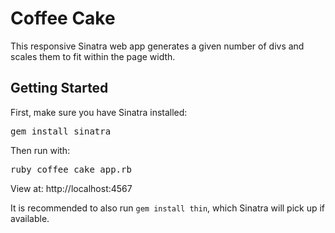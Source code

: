 # Coffee Cake
This responsive Sinatra web app generates a given number of divs and scales them to fit within the page width.

<h2>Getting Started</h2>
First, make sure you have Sinatra installed:

<pre>gem install sinatra</pre>

Then run with: 

<pre>ruby coffee_cake_app.rb</pre>

View at: http://localhost:4567

It is recommended to also run <code>gem install thin</code>, which Sinatra will pick up if available.

